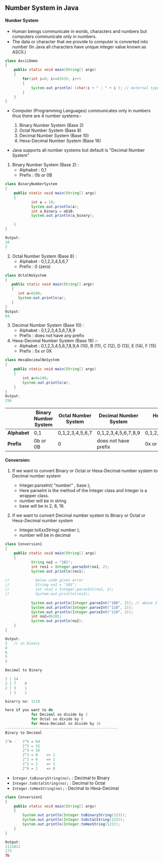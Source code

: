 ## Number System in Java

#### Number System 
- Human beings communicate in words, characters and numbers but computers communicate only in numbers.
- The data or character that we provide to computer is converted into number (In Java all characters have unique integer value known as ASCII.)

```java
class AsciiDemo
{
	public static void main(String[] args)
	{
		for(int i=0; i<=65535; i++)
		{
			System.out.println( (char)i + " : " + i ); // external type casting - (char) cast operator
		}
	}
}
```
- Computer (Programming Languages) communicates only in numbers thus there are 4 number systems:-
  1. Binary Number System (Base 2)
  2. Octal Number System (Base 8)
  3. Decimal Number System (Base 10)
  4. Hexa-Decimal Number System (Base 16)
  
- Java supports all number systems but default is "Decimal Number System"
   


1. Binary Number System (Base 2) :
   - Alphabet : 0,1
   - Prefix : 0b or 0B
```java
class BinaryNumberSystem
{
	public static void main(String[] args)
	{
            int a = 10;
            System.out.println(a);
            int a_binary = ob10;
            System.out.println(a_binary);

    }
}

Output: 
10
2

```
2. Octal Number System (Base 8) :
   - Alphabet : 0,1,2,3,4,5,6,7
   - Prefix : 0 (zero)

```java
class OctalNoSystem
{
   public static void main(String[] args)
   {
      int a=0100;
      System.out.println(a);
   }
}
Output:
64
```
3. Decimal Number System (Base 10) :
   - Alphabet : 0,1,2,3,4,5,6,7,8,9
   - Prefix : does not have any prefix
4. Hexa-Decimal Number System (Base 16) :-
   - Alphabet : 0,1,2,3,4,5,6,7,8,9,A (10), B (11), C (12), D (13), E (14), F (15)
   - Prefix : 0x or 0X
```java
class HexaDecimalNoSystem
{
	public static void main(String[] args)
	{
		int a=0x100;
		System.out.println(a);
	}
}
Output:
256
```

|              | **Binary Number System** | **Octal Number System** | **Decimal Number System** | **Hexa-Decimal Number System**  |
|--------------|--------------------------|-------------------------|---------------------------|---------------------------------|
| **Alphabet** | 0,1                      | 0,1,2,3,4,5,6,7         | 0,1,2,3,4,5,6,7,8,9       | 0,1,2,3,4,5,6,7,8,9,A,B,C,D,E,F | 
| **Prefix**   | 0b or 0B                 | 0                       | does not have prefix      | 0x or 0X                        | 


#### Conversion:
1. If we want to convert Binary or Octal or Hexa-Decimal number system to Decimal number system 
   - Integer.parseInt( "number" , base );
   - Here parseInt is the method of the Integer class and Integer is a wrapper class.
   - number will be in string
   - base will be in 2, 8, 16.


2. If we want to convert Decimal number system to Binary or Octal or Hexa-Decimal number system 
   - Integer.toXxxString( number );
   - number will be in decimal


```java
class Conversion1
{
	public static void main(String[] args)
	{
            String no1 = "101";
            int res1 = Integer.parseInt(no1, 2);
            System.out.println(res1);
            
//            below code gives error
//            String no1 = "101";
//            int res2 = Integer.parseInt(no1, 2);
//            System.out.println(res2);
            
            System.out.println(Integer.parseInt("100", 2)); // above 3 lines code in single line
            System.out.println(Integer.parseInt("110", 2));
            System.out.println(Integer.parseInt("110", 2));
            int no2=0b101;
            System.out.println(no2);
	}
}

Output:
2   // in binary
4
6 
5
5
```


```java
Decimal to Binary

2 | 14
2 | 7    0
2 | 3    1
  | 1    1

binarry no: 1110

here if you want to do 
            for Decimal so divide by 2        
            for Octal so divide by 8
            for Hexa-Decimal so divide by 16 
----------------------------------------------------
Binary to Decimal 

2^n -   2^6 = 64
        2^5 = 32
        2^4 = 16
        2^3 = 8    => 1
        2^2 = 4    => 1
        2^2 = 2    => 1
        2^0 = 1    => 0
```


- `Integer.toBinaryString(no);` : Decimal to Binary
- `Integer.toOctalString(no);` : Decimal to Octal
- `Integer.toHexString(no);` : Decimal to Hexa-Decimal


```java
class Conversion2
{
	public static void main(String[] args)
	{
		System.out.println(Integer.toBinaryString(123));
		System.out.println(Integer.toOctalString(123));
		System.out.println(Integer.toHexString(123));
	}
}

Output:
1111011
173
7b
```